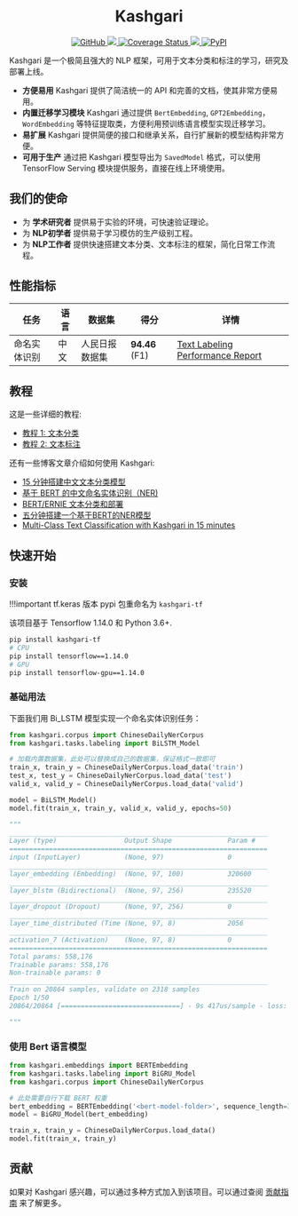 <h1 align="center" >
    <strong style="color: rgba(0,0,0,.87);">Kashgari</strong>
</h1>

<p align="center">
    <a href="https://github.com/BrikerMan/kashgari/blob/master/LICENSE">
        <img alt="GitHub" src="https://img.shields.io/github/license/BrikerMan/kashgari.svg?color=blue&style=popout">
    </a>
    <a href="https://travis-ci.com/BrikerMan/Kashgari">
        <img src="https://travis-ci.com/BrikerMan/Kashgari.svg?branch=master"/>
    </a>
    <a href='https://coveralls.io/github/BrikerMan/Kashgari?branch=master'>
        <img src='https://coveralls.io/repos/github/BrikerMan/Kashgari/badge.svg?branch=master' alt='Coverage Status'/>
    </a>
     <a href="https://pepy.tech/project/kashgari-tf">
        <img src="https://pepy.tech/badge/kashgari-tf"/>
    </a>
    <a href="https://pypi.org/project/kashgari-tf/">
        <img alt="PyPI" src="https://img.shields.io/pypi/v/kashgari-tf.svg">
    </a>
</p>

Kashgari 是一个极简且强大的 NLP 框架，可用于文本分类和标注的学习，研究及部署上线。

- **方便易用** Kashgari 提供了简洁统一的 API 和完善的文档，使其非常方便易用。
- **内置迁移学习模块** Kashgari 通过提供 `BertEmbedding`, `GPT2Embedding`，`WordEmbedding` 等特征提取类，方便利用预训练语言模型实现迁移学习。
- **易扩展** Kashgari 提供简便的接口和继承关系，自行扩展新的模型结构非常方便。
- **可用于生产** 通过把 Kashgari 模型导出为 `SavedModel` 格式，可以使用 TensorFlow Serving 模块提供服务，直接在线上环境使用。

## 我们的使命

- 为 **学术研究者** 提供易于实验的环境，可快速验证理论。
- 为 **NLP初学者** 提供易于学习模仿的生产级别工程。
- 为 **NLP工作者** 提供快速搭建文本分类、文本标注的框架，简化日常工作流程。

## 性能指标

| 任务                     | 语言 | 数据集                   | 得分          | 详情                                                                                                             |
| ------------------------ | -------- | ------------------------- | -------------- | ------------------------------------------------------------------------------------------------------------------ |
| 命名实体识别 | 中文  | 人民日报数据集 | **94.46** (F1) | [Text Labeling Performance Report](./tutorial/text-labeling.md#performance-report) |

## 教程

这是一些详细的教程:

- [教程 1: 文本分类](tutorial/text-classification.md)
- [教程 2: 文本标注](tutorial/text-labeling.md)

还有一些博客文章介绍如何使用 Kashgari:

- [15 分钟搭建中文文本分类模型](https://eliyar.biz/nlp_chinese_text_classification_in_15mins/)
- [基于 BERT 的中文命名实体识别（NER)](https://eliyar.biz/nlp_chinese_bert_ner/)
- [BERT/ERNIE 文本分类和部署](https://eliyar.biz/nlp_train_and_deploy_bert_text_classification/)
- [五分钟搭建一个基于BERT的NER模型](https://www.jianshu.com/p/1d6689851622)
- [Multi-Class Text Classification with Kashgari in 15 minutes](https://medium.com/@BrikerMan/multi-class-text-classification-with-kashgari-in-15mins-c3e744ce971d)

## 快速开始

### 安装

!!!important
    tf.keras 版本 pypi 包重命名为 `kashgari-tf`

该项目基于 Tensorflow 1.14.0 和 Python 3.6+.

```bash
pip install kashgari-tf
# CPU
pip install tensorflow==1.14.0
# GPU
pip install tensorflow-gpu==1.14.0
```

### 基础用法

下面我们用 Bi_LSTM 模型实现一个命名实体识别任务：

```python
from kashgari.corpus import ChineseDailyNerCorpus
from kashgari.tasks.labeling import BiLSTM_Model

# 加载内置数据集，此处可以替换成自己的数据集，保证格式一致即可
train_x, train_y = ChineseDailyNerCorpus.load_data('train')
test_x, test_y = ChineseDailyNerCorpus.load_data('test')
valid_x, valid_y = ChineseDailyNerCorpus.load_data('valid')

model = BiLSTM_Model()
model.fit(train_x, train_y, valid_x, valid_y, epochs=50)

"""
_________________________________________________________________
Layer (type)                 Output Shape              Param #
=================================================================
input (InputLayer)           (None, 97)                0
_________________________________________________________________
layer_embedding (Embedding)  (None, 97, 100)           320600
_________________________________________________________________
layer_blstm (Bidirectional)  (None, 97, 256)           235520
_________________________________________________________________
layer_dropout (Dropout)      (None, 97, 256)           0
_________________________________________________________________
layer_time_distributed (Time (None, 97, 8)             2056
_________________________________________________________________
activation_7 (Activation)    (None, 97, 8)             0
=================================================================
Total params: 558,176
Trainable params: 558,176
Non-trainable params: 0
_________________________________________________________________
Train on 20864 samples, validate on 2318 samples
Epoch 1/50
20864/20864 [==============================] - 9s 417us/sample - loss: 0.2508 - acc: 0.9333 - val_loss: 0.1240 - val_acc: 0.9607

"""
```

### 使用 Bert 语言模型

```python
from kashgari.embeddings import BERTEmbedding
from kashgari.tasks.labeling import BiGRU_Model
from kashgari.corpus import ChineseDailyNerCorpus

# 此处需要自行下载 BERT 权重
bert_embedding = BERTEmbedding('<bert-model-folder>', sequence_length=30)
model = BiGRU_Model(bert_embedding)

train_x, train_y = ChineseDailyNerCorpus.load_data()
model.fit(train_x, train_y)
```

## 贡献

如果对 Kashgari 感兴趣，可以通过多种方式加入到该项目。可以通过查阅 [贡献指南](about/contributing.md) 来了解更多。
